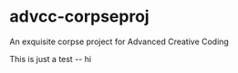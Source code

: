 # advcc-corpseproj
An exquisite corpse project for Advanced Creative Coding

This is just a test -- hi